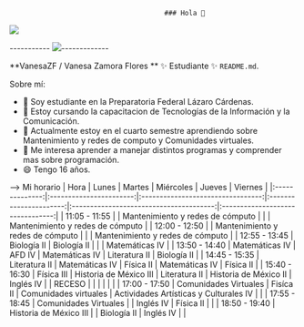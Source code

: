                                           ### Hola 👋

  ![](https://fontmeme.com/temporary/f65c2c256408a27370a9e8b628896f7a.png)

----------- ![](https://fontmeme.com/temporary/3002e92f12e6d955c9c9c733ffd166e3.png)-------------

**VanesaZF / Vanesa Zamora Flores **  ✨ Estudiante ✨  `README.md`.

Sobre mí:

- 🔭 Soy estudiante en la Preparatoria Federal Lázaro Cárdenas.
- 👾 Estoy cursando la capacitacion de Tecnologías de la Información y la Comunicación.
- 🤔 Actualmente estoy en el cuarto semestre aprendiendo sobre Mantenimiento y redes de computo y Comunidades virtuales.
- 💬 Me interesa aprender a manejar distintos programas y comprender mas sobre programación.
- 😄 Tengo 16 años.

--> Mi horario 
|      Hora      |          Lunes          |               Martes              |        Miércoles       |                  Jueves                 |              Viernes             |
|:--------------:|:-----------------------:|:---------------------------------:|:----------------------:|:---------------------------------------:|:--------------------------------:|
| 11:05  - 11:55 |                         |  Mantenimiento y redes de cómputo |                        |                                         | Mantenimiento y redes de cómputo |
| 12:00  - 12:50 |                         | Mantenimiento y  redes de cómputo |                        |                                         | Mantenimiento y redes de cómputo |
| 12:55  - 13:45 |       Biología II       |            Biología II            |                        |                                         |          Matemáticas IV          |
| 13:50  - 14:40 |      Matemáticas IV     |               AFD IV              |     Matemáticas IV     |              Literatura II              |            Biología II           |
| 14:45  - 15:35 |      Literatura II      |           Matemáticas IV          |        Física II       |              Matemáticas IV             |             Física II            |
| 15:40  - 16:30 |        Física III       |       Historia de México III      |      Literatura II     |          Historia de México II          |             Inglés IV            |
|     RECESO     |                         |                                   |                        |                                         |                                  |
| 17:00  - 17:50 |  Comunidades  Virtuales |             Fisíca II             | Comunidades  virtuales | Actividades Artísticas  y Culturales IV |                                  |
| 17:55  - 18:45 |  Comunidades  Virtuales |                                   |        Inglés IV       |                Física II                |                                  |
| 18:50  - 19:40 | Historia de  México III |                                   |       Biología II      |                Inglés IV                |                                  |
